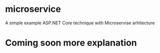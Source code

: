 # microservice
A simple example ASP.NET Core technique with Microservise arhitecture

# Coming soon more explanation
